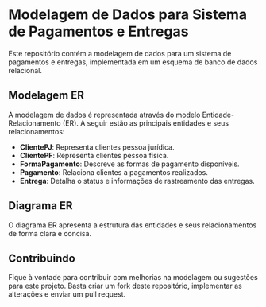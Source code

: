 # Modelagem de Dados para Sistema de Pagamentos e Entregas

Este repositório contém a modelagem de dados para um sistema de pagamentos e entregas, implementada em um esquema de banco de dados relacional.

## Modelagem ER

A modelagem de dados é representada através do modelo Entidade-Relacionamento (ER). A seguir estão as principais entidades e seus relacionamentos:

- **ClientePJ**: Representa clientes pessoa jurídica.
- **ClientePF**: Representa clientes pessoa física.
- **FormaPagamento**: Descreve as formas de pagamento disponíveis.
- **Pagamento**: Relaciona clientes a pagamentos realizados.
- **Entrega**: Detalha o status e informações de rastreamento das entregas.

## Diagrama ER

O diagrama ER apresenta a estrutura das entidades e seus relacionamentos de forma clara e concisa.



## Contribuindo

Fique à vontade para contribuir com melhorias na modelagem ou sugestões para este projeto. Basta criar um fork deste repositório, implementar as alterações e enviar um pull request.


